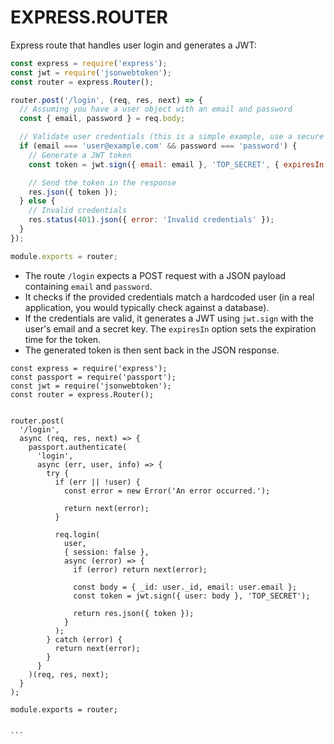 # EXPRESS.ROUTER

Express route that handles user login and generates a JWT:

```javascript
const express = require('express');
const jwt = require('jsonwebtoken');
const router = express.Router();

router.post('/login', (req, res, next) => {
  // Assuming you have a user object with an email and password
  const { email, password } = req.body;

  // Validate user credentials (this is a simple example, use a secure method in a real application)
  if (email === 'user@example.com' && password === 'password') {
    // Generate a JWT token
    const token = jwt.sign({ email: email }, 'TOP_SECRET', { expiresIn: '1h' });

    // Send the token in the response
    res.json({ token });
  } else {
    // Invalid credentials
    res.status(401).json({ error: 'Invalid credentials' });
  }
});

module.exports = router;
```

- The route `/login` expects a POST request with a JSON payload containing `email` and `password`.
- It checks if the provided credentials match a hardcoded user (in a real application, you would typically check against a database).
- If the credentials are valid, it generates a JWT using `jwt.sign` with the user's email and a secret key. The `expiresIn` option sets the expiration time for the token.
- The generated token is then sent back in the JSON response.

`````
const express = require('express');
const passport = require('passport');
const jwt = require('jsonwebtoken');
const router = express.Router();


router.post(
  '/login',
  async (req, res, next) => {
    passport.authenticate(
      'login',
      async (err, user, info) => {
        try {
          if (err || !user) {
            const error = new Error('An error occurred.');

            return next(error);
          }

          req.login(
            user,
            { session: false },
            async (error) => {
              if (error) return next(error);

              const body = { _id: user._id, email: user.email };
              const token = jwt.sign({ user: body }, 'TOP_SECRET');

              return res.json({ token });
            }
          );
        } catch (error) {
          return next(error);
        }
      }
    )(req, res, next);
  }
);

module.exports = router;


```
